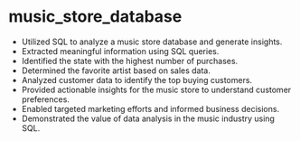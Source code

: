 # music_store_database
- Utilized SQL to analyze a music store database and generate insights.
- Extracted meaningful information using SQL queries.
- Identified the state with the highest number of purchases.
- Determined the favorite artist based on sales data.
- Analyzed customer data to identify the top buying customers.
- Provided actionable insights for the music store to understand customer preferences.
- Enabled targeted marketing efforts and informed business decisions.
- Demonstrated the value of data analysis in the music industry using SQL.
